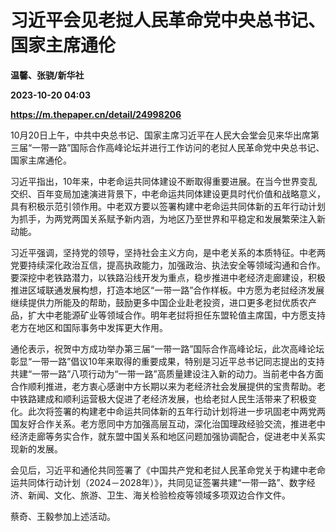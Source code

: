 # 习近平会见老挝人民革命党中央总书记、国家主席通伦
**温馨、张骁/新华社**

**2023-10-20 04:03**

**https://m.thepaper.cn/detail/24998206**

10月20日上午，中共中央总书记、国家主席习近平在人民大会堂会见来华出席第三届“一带一路”国际合作高峰论坛并进行工作访问的老挝人民革命党中央总书记、国家主席通伦。

习近平指出，10年来，中老命运共同体建设不断取得重要进展。在当今世界变乱交织、百年变局加速演进背景下，中老命运共同体建设更具时代价值和战略意义，具有积极示范引领作用。中老双方要以签署构建中老命运共同体新的五年行动计划为抓手，为两党两国关系赋予新内涵，为地区乃至世界和平稳定和发展繁荣注入新动能。

习近平强调，坚持党的领导，坚持社会主义方向，是中老关系的本质特征。中老两党要持续深化政治互信，提高执政能力，加强政治、执法安全等领域沟通和合作。要深挖中老铁路潜力，以铁路沿线开发为重点，稳步推进中老经济走廊建设，积极推进区域联通发展构想，打造本地区“一带一路”合作样板。中方愿为老挝经济发展继续提供力所能及的帮助，鼓励更多中国企业赴老投资，进口更多老挝优质农产品，扩大中老能源矿业等领域合作。明年老挝将担任东盟轮值主席国，中方愿支持老方在地区和国际事务中发挥更大作用。

通伦表示，祝贺中方成功举办第三届“一带一路”国际合作高峰论坛，此次高峰论坛彰显“一带一路”倡议10年来取得的重要成果，特别是习近平总书记同志提出的支持共建“一带一路”八项行动为“一带一路”高质量建设注入新的动力。当前老中各方面合作顺利推进，老方衷心感谢中方长期以来为老经济社会发展提供的宝贵帮助。老中铁路建成和顺利运营极大促进了老经济发展，也给老挝人民生活带来了积极变化。此次将签署的构建老中命运共同体新的五年行动计划将进一步巩固老中两党两国友好合作关系。老方愿同中方加强高层互动，深化治国理政经验交流，推进老中经济走廊等务实合作，就东盟中国关系和地区问题加强协调配合，促进老中关系实现新的发展。

会见后，习近平和通伦共同签署了《中国共产党和老挝人民革命党关于构建中老命运共同体行动计划（2024－2028年）》，共同见证签署共建“一带一路”、数字经济、新闻、文化、旅游、卫生、海关检验检疫等领域多项双边合作文件。

蔡奇、王毅参加上述活动。